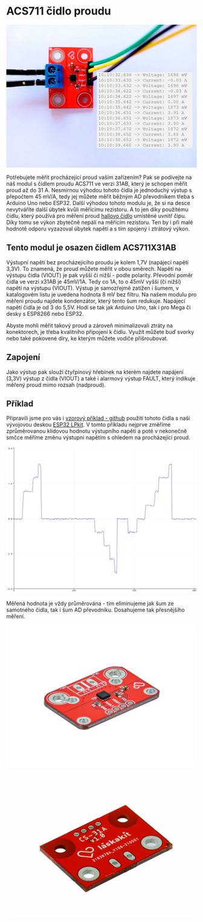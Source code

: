 # ACS711 čidlo proudu

![ACS711 čidlo proudu](https://github.com/LaskaKit/ACS711-Current-sensor/blob/main/img/ACS711_monitor.jpg)

Potřebujete měřit procházející proud vaším zařízením? Pak se podívejte na náš modul s čidlem proudu ACS711 ve verzi 31AB, který je schopen měřit proud až do 31 A. 
Nesmírnou výhodou tohoto čidla je jednoduchý výstup s přepočtem 45 mV/A, tedy jej můžete měřit běžným AD převodníkem třeba s Arduino Uno nebo ESP32. Další výhodou tohoto modulu je, že si na desce nevytváříte další úbytek kvůli měřícímu rezistoru.
A to jen díky použitému čidlu, který používá pro měření proud [hallovo čidlo](https://blog.laskarduino.cz/hallovo-cidlo-funkce-princip-pouziti/) umístěné uvnitř čipu. Díky tomu se výkon zbytečně nepálí na měřícím rezistoru. Ten by i při malé hodnotě odporu vyzazoval úbytek napětí a s tím spojený i ztrátový výkon.

## Tento modul je osazen čidlem ACS711X31AB
Výstupní napětí bez procházejícího proudu je kolem 1,7V (napájecí napětí 3,3V). To znamená, že proud můžete měřit v obou směrech. Napětí na výstupu čidla (VIOUT) je pak vyšší či nižší - podle polarity.
Převodní poměr čidla ve verzi x31AB je 45mV/1A. Tedy co 1A, to o 45mV vyšší (či nižší) napětí na výstupu (VIOUT).
Výstup je samozřejmě zatížen i šumem, v katalogovém listu je uvedena hodnota 8 mV bez filtru. Na našem modulu pro měření proudu najdete kondenzátor, který tento šum redukuje. 
Napájecí napětí čidla je od 3 do 5,5V. Hodí se tak jak Arduino Uno, tak i pro Mega či desky s ESP8266 nebo ESP32.

Abyste mohli měřit takový proud a zároveň minimalizovali ztráty na konektorech, je třeba kvalitního připojení k čidlu. Využít můžete buď svorky nebo také pokovené díry, ke kterým můžete vodiče přišroubovat. 

## Zapojení
Jako výstup pak slouží čtyřpinový hřebínek na kterém najdete napájení (3,3V) výstup z čidla (VIOUT) a také i alarmový výstup FAULT, který indikuje měřený proud mimo rozsah (nadproud).

## Příklad
Připravili jsme pro vás i [vzorový příklad - github](https://github.com/LaskaKit/ACS711-Current-sensor/tree/main/SW) použití tohoto čidla s naší vývojovou deskou [ESP32 LPkit](https://www.laskarduino.cz/laskakit-esp32-lpkit-pcb-antenna/).
V tomto příkladu nejprve změříme zprůměrovanou klidovou hodnotu výstupního napětí a poté v nekonečně smčce měříme změnu výstupní napětím s ohledem na procházející proud. 

![Výstup ACS711 v Arduino IDE](https://github.com/LaskaKit/ACS711-Current-sensor/blob/main/img/ACS711_plotter.JPG)

Měřená hodnota je vždy průměrována - tím eliminujeme jak šum ze samotného čidla, tak i šum AD převodníku. Dosahujeme tak přesnějšího měření. 

![Modul s ACS711](https://github.com/LaskaKit/ACS711-Current-sensor/blob/main/img/3.jpg)

![Modul s ACS711](https://github.com/LaskaKit/ACS711-Current-sensor/blob/main/img/5.jpg)
